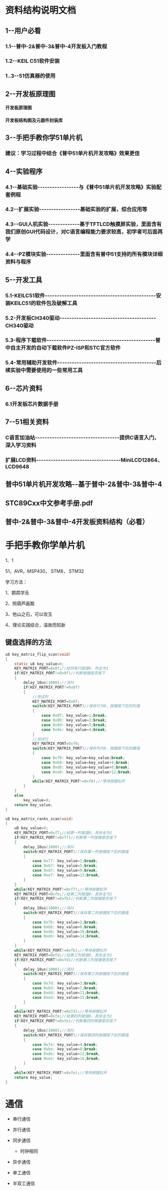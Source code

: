# 资料结构说明文档



## 1--用户必看  

### 1.1--普中-2&普中-3&普中-4开发板入门教程

### 1.2--KEIL C51软件安装

### 1..3--51仿真器的使用

## 2--开发板原理图 

#### 开发板原理图 

#### 开发板结构图及元器件封装库



## 3--手把手教你学51单片机

### 建议：学习过程中结合《普中51单片机开发攻略》效果更佳

## 4--实验程序 

### 4.1--基础实验-----------------与《普中51单片机开发攻略》实验配套例程

### 4.2--扩展实验-----------------基础实验的扩展，综合应用等

### 4.3--GUI人机实验-------------基于TFTLCD触摸屏实验，里面含有我们原创GUI代码设计，对C语言编程能力要求较高，初学者可后面再学

### 4.4--PZ模块实验--------------里面含有普中51支持的所有模块详细资料与程序

## 5--开发工具 

### 5.1-KEILC51软件----------------------------------------------安装KEILC51的软件包及破解工具

### 5.2-开发板CH340驱动----------------------------------------CH340驱动

### 5.3-程序下载软件---------------------------------------------普中自主开发的自动下载软件PZ-ISP和STC官方软件

### 5.4-常用辅助开发软件-----------------------------------------后续实验中需要使用的一些常用工具 

## 6--芯片资料

### 6.1开发板芯片数据手册

## 7--51相关资料

### C语言加油站-----------------------------------提供C语言入门、深入学习资料

###  扩展LCD资料-----------------------------------MiniLCD12864、LCD9648

## 普中51单片机开发攻略--基于普中-2&普中-3&普中-4

## STC89Cxx中文参考手册.pdf

## 普中-2&普中-3&普中-4开发板资料结构（必看）



# 手把手教你学单片机

1、1

51，AVR，MSP430， STM8， STM32

学习方法：

1、鹦鹉学舌 

2、照葫芦画瓢 

3、他山之石，可以攻玉 

4、理论实践结合，温故而知新

## 键盘选择的方法

```c
u8 key_matrix_flip_scan(void)
{
	static u8 key_value=0;
	KEY_MATRIX_PORT=0x0f;//给所有行赋值0，列全为1
	if(KEY_MATRIX_PORT!=0x0f)//判断按键是否按下
	{
		delay_10us(1000);//消抖
		if(KEY_MATRIX_PORT!=0x0f)
		{
			//测试列
			KEY_MATRIX_PORT=0x0f;
			switch(KEY_MATRIX_PORT)//保存行为0，按键按下后的列值	
			{
				case 0x07: key_value=1;break;
				case 0x0b: key_value=2;break;
				case 0x0d: key_value=3;break;
				case 0x0e: key_value=4;break;
			}
			//测试行
			KEY_MATRIX_PORT=0xf0;
			switch(KEY_MATRIX_PORT)//保存列为0，按键按下后的键值	
			{
				case 0x70: key_value=key_value;break;
				case 0xb0: key_value=key_value+4;break;
				case 0xd0: key_value=key_value+8;break;
				case 0xe0: key_value=key_value+12;break;
			}
			while(KEY_MATRIX_PORT!=0xf0);//等待按键松开	
		}
	}
	else
		key_value=0;		
	return key_value;		
}

u8 key_matrix_ranks_scan(void)
{
	u8 key_value=0;
	KEY_MATRIX_PORT=0xf7;//给第一列赋值0，其余全为1
	if(KEY_MATRIX_PORT!=0xf7)//判断第一列按键是否按下
	{
		delay_10us(1000);//消抖
		switch(KEY_MATRIX_PORT)//保存第一列按键按下后的键值	
		{
			case 0x77: key_value=1;break;
			case 0xb7: key_value=5;break;
			case 0xd7: key_value=9;break;
			case 0xe7: key_value=13;break;
		}
	}
	while(KEY_MATRIX_PORT!=0xf7);//等待按键松开	
	KEY_MATRIX_PORT=0xfb;//给第二列赋值0，其余全为1
	if(KEY_MATRIX_PORT!=0xfb)//判断第二列按键是否按下
	{
		delay_10us(1000);//消抖
		switch(KEY_MATRIX_PORT)//保存第二列按键按下后的键值	
		{
			case 0x7b: key_value=2;break;
			case 0xbb: key_value=6;break;
			case 0xdb: key_value=10;break;
			case 0xeb: key_value=14;break;
		}
	}
	while(KEY_MATRIX_PORT!=0xfb);//等待按键松开	
	KEY_MATRIX_PORT=0xfd;//给第三列赋值0，其余全为1
	if(KEY_MATRIX_PORT!=0xfd)//判断第三列按键是否按下
	{
		delay_10us(1000);//消抖
		switch(KEY_MATRIX_PORT)//保存第三列按键按下后的键值	
		{
			case 0x7d: key_value=3;break;
			case 0xbd: key_value=7;break;
			case 0xdd: key_value=11;break;
			case 0xed: key_value=15;break;
		}
	}
	while(KEY_MATRIX_PORT!=0xfd);//等待按键松开	
	KEY_MATRIX_PORT=0xfe;//给第四列赋值0，其余全为1
	if(KEY_MATRIX_PORT!=0xfe)//判断第四列按键是否按下
	{
		delay_10us(1000);//消抖
		switch(KEY_MATRIX_PORT)//保存第四列按键按下后的键值	
		{
			case 0x7e: key_value=4;break;
			case 0xbe: key_value=8;break;
			case 0xde: key_value=12;break;
			case 0xee: key_value=16;break;
		}
	}
	while(KEY_MATRIX_PORT!=0xfe);//等待按键松开
	return key_value;		
}
```

# 通信

- 串行通信

- 并行通信



- 同步通信
  - 时钟相同

- 异步通信



- 单工通信

- 半双工通信
